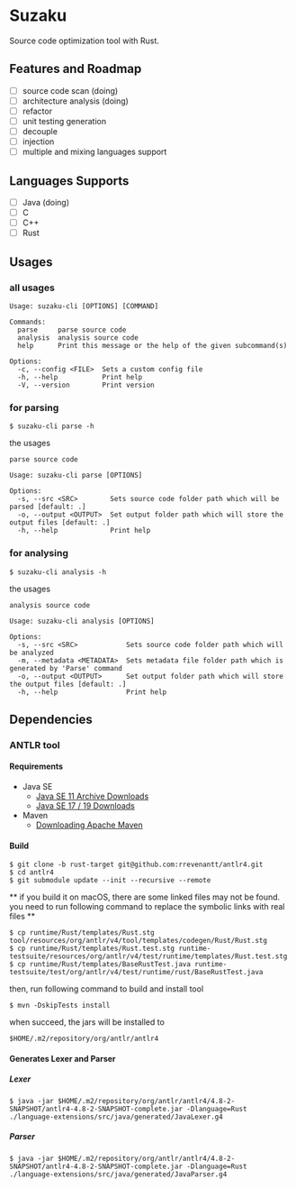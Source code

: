 # Suzaku
Source code optimization tool with Rust.

## Features and Roadmap
 - [ ] source code scan (doing)
 - [ ] architecture analysis (doing)
 - [ ] refactor
 - [ ] unit testing generation 
 - [ ] decouple
 - [ ] injection
 - [ ] multiple and mixing languages support

## Languages Supports
 - [ ] Java (doing)
 - [ ] C
 - [ ] C++
 - [ ] Rust

## Usages
### all usages
```shell
Usage: suzaku-cli [OPTIONS] [COMMAND]

Commands:
  parse     parse source code
  analysis  analysis source code
  help      Print this message or the help of the given subcommand(s)

Options:
  -c, --config <FILE>  Sets a custom config file
  -h, --help           Print help
  -V, --version        Print version
```
### for parsing
```shell
$ suzaku-cli parse -h
```
the usages
```shell
parse source code

Usage: suzaku-cli parse [OPTIONS]

Options:
  -s, --src <SRC>        Sets source code folder path which will be parsed [default: .]
  -o, --output <OUTPUT>  Set output folder path which will store the output files [default: .]
  -h, --help             Print help
```

### for analysing
```shell
$ suzaku-cli analysis -h
```
the usages
```shell
analysis source code

Usage: suzaku-cli analysis [OPTIONS]

Options:
  -s, --src <SRC>            Sets source code folder path which will be analyzed
  -m, --metadata <METADATA>  Sets metadata file folder path which is generated by 'Parse' command
  -o, --output <OUTPUT>      Set output folder path which will store the output files [default: .]
  -h, --help                 Print help
```

## Dependencies
### ANTLR tool

#### Requirements
- Java SE
    - [Java SE 11 Archive Downloads](https://www.oracle.com/jp/java/technologies/javase/jdk11-archive-downloads.html)
    - [Java SE 17 / 19 Downloads](https://www.oracle.com/java/technologies/downloads/)
- Maven
    - [Downloading Apache Maven](https://maven.apache.org/download.cgi)

#### Build
```shell
$ git clone -b rust-target git@github.com:rrevenantt/antlr4.git
$ cd antlr4
$ git submodule update --init --recursive --remote
```

** if you build it on macOS, there are some linked files may not be found. you need to run following command to replace the symbolic links with real files **
```shell
$ cp runtime/Rust/templates/Rust.stg tool/resources/org/antlr/v4/tool/templates/codegen/Rust/Rust.stg
$ cp runtime/Rust/templates/Rust.test.stg runtime-testsuite/resources/org/antlr/v4/test/runtime/templates/Rust.test.stg
$ cp runtime/Rust/templates/BaseRustTest.java runtime-testsuite/test/org/antlr/v4/test/runtime/rust/BaseRustTest.java
```

then, run following command to build and install tool
```shell
$ mvn -DskipTests install
```
when succeed, the jars will be installed to
```shell
$HOME/.m2/repository/org/antlr/antlr4
```

#### Generates Lexer and Parser
##### Lexer
```shell
$ java -jar $HOME/.m2/repository/org/antlr/antlr4/4.8-2-SNAPSHOT/antlr4-4.8-2-SNAPSHOT-complete.jar -Dlanguage=Rust ./language-extensions/src/java/generated/JavaLexer.g4
```

##### Parser
```shell
$ java -jar $HOME/.m2/repository/org/antlr/antlr4/4.8-2-SNAPSHOT/antlr4-4.8-2-SNAPSHOT-complete.jar -Dlanguage=Rust ./language-extensions/src/java/generated/JavaParser.g4
```
